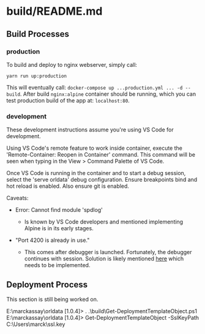 # build/README.md

## Build Processes

### production

To build and deploy to nginx webserver, simply call:

```shell
yarn run up:production
```

This will eventually call: `docker-compose up ...production.yml ... -d --build`. After build `nginx:alpine` container should be running, which you can test production build of the app at: `localhost:80`.

### development

These development instructions assume you're using VS Code for development.

Using VS Code's remote feature to work inside container, execute the 'Remote-Container: Reopen in Container' command. This command will be seen when typing in the View > Command Palette of VS Code.

Once VS Code is running in the container and to start a debug session, select the 'serve orldata' debug configuration. Ensure breakpoints bind and hot
reload is enabled. Also ensure git is enabled.

Caveats:

- Error: Cannot find module 'spdlog'
  - Is known by VS Code developers and mentioned implementing Alpine is in its early stages.

- "Port 4200 is already in use."
  - This comes after debugger is launched. Fortunately, the debugger continues with session. Solution is likely mentioned [here](https://code.visualstudio.com/docs/remote/containers#_creating-a-devcontainerjson-file) which needs to be implemented.

## Deployment Process

This section is still being worked on.

E:\marckassay\orldata [1.0.4]> . .\build\Get-DeploymentTemplateObject.ps1
E:\marckassay\orldata [1.0.4]> Get-DeploymentTemplateObject -SslKeyPath C:\Users\marck\ssl.key
